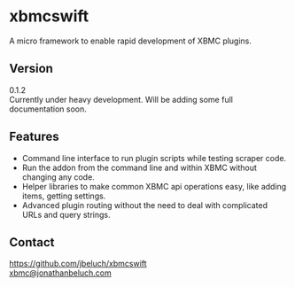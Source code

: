 xbmcswift
=========

A micro framework to enable rapid development of XBMC plugins.

## Version
0.1.2  
Currently under heavy development. Will be adding some full documentation soon.


## Features
* Command line interface to run plugin scripts while testing scraper code.
* Run the addon from the command line and within XBMC without changing any
  code.
* Helper libraries to make common XBMC api operations easy, like adding items,
  getting settings.
* Advanced plugin routing without the need to deal with complicated URLs and
  query strings.

## Contact
https://github.com/jbeluch/xbmcswift  
xbmc@jonathanbeluch.com
